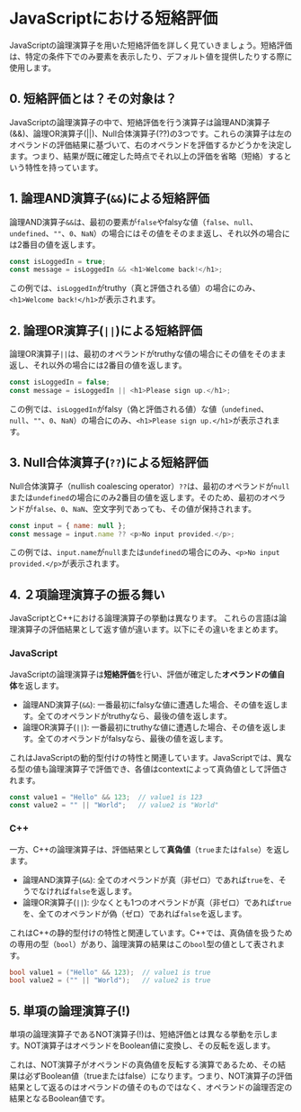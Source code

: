 # JavaScriptにおける短絡評価

JavaScriptの論理演算子を用いた短絡評価を詳しく見ていきましょう。短絡評価は、特定の条件下でのみ要素を表示したり、デフォルト値を提供したりする際に使用します。

## 0. 短絡評価とは？その対象は？

JavaScriptの論理演算子の中で、短絡評価を行う演算子は論理AND演算子(&&)、論理OR演算子(||)、Null合体演算子(??)の3つです。これらの演算子は左のオペランドの評価結果に基づいて、右のオペランドを評価するかどうかを決定します。つまり、結果が既に確定した時点でそれ以上の評価を省略（短絡）するという特性を持っています。

## 1. 論理AND演算子(`&&`)による短絡評価

論理AND演算子`&&`は、最初の要素が`false`やfalsyな値（`false`、`null`、`undefined`、`""`、`0`、`NaN`）の場合にはその値をそのまま返し、それ以外の場合には2番目の値を返します。

```javascript
const isLoggedIn = true;
const message = isLoggedIn && <h1>Welcome back!</h1>;
```

この例では、`isLoggedIn`がtruthy（真と評価される値）の場合にのみ、`<h1>Welcome back!</h1>`が表示されます。

## 2. 論理OR演算子(`||`)による短絡評価

論理OR演算子`||`は、最初のオペランドがtruthyな値の場合にその値をそのまま返し、それ以外の場合には2番目の値を返します。

```javascript
const isLoggedIn = false;
const message = isLoggedIn || <h1>Please sign up.</h1>;
```

この例では、`isLoggedIn`がfalsy（偽と評価される値）な値（`undefined`、`null`、`""`、`0`、`NaN`）の場合にのみ、`<h1>Please sign up.</h1>`が表示されます。

## 3. Null合体演算子(`??`)による短絡評価

Null合体演算子（nullish coalescing operator）`??`は、最初のオペランドが`null`または`undefined`の場合にのみ2番目の値を返します。そのため、最初のオペランドが`false`、`0`、`NaN`、空文字列であっても、その値が保持されます。

```javascript
const input = { name: null };
const message = input.name ?? <p>No input provided.</p>;
```

この例では、`input.name`が`null`または`undefined`の場合にのみ、`<p>No input provided.</p>`が表示されます。

## 4. ２項論理演算子の振る舞い
JavaScriptとC++における論理演算子の挙動は異なります。
これらの言語は論理演算子の評価結果として返す値が違います。以下にその違いをまとめます。

### JavaScript

JavaScriptの論理演算子は**短絡評価**を行い、評価が確定した**オペランドの値自体**を返します。

- 論理AND演算子(`&&`): 一番最初にfalsyな値に遭遇した場合、その値を返します。全てのオペランドがtruthyなら、最後の値を返します。
- 論理OR演算子(`||`): 一番最初にtruthyな値に遭遇した場合、その値を返します。全てのオペランドがfalsyなら、最後の値を返します。

これはJavaScriptの動的型付けの特性と関連しています。JavaScriptでは、異なる型の値も論理演算子で評価でき、各値はcontextによって真偽値として評価されます。

```javascript
const value1 = "Hello" && 123;  // value1 is 123
const value2 = "" || "World";   // value2 is "World"
```

### C++

一方、C++の論理演算子は、評価結果として**真偽値**（`true`または`false`）を返します。

- 論理AND演算子(`&&`): 全てのオペランドが真（非ゼロ）であれば`true`を、そうでなければ`false`を返します。
- 論理OR演算子(`||`): 少なくとも1つのオペランドが真（非ゼロ）であれば`true`を、全てのオペランドが偽（ゼロ）であれば`false`を返します。

これはC++の静的型付けの特性と関連しています。C++では、真偽値を扱うための専用の型（`bool`）があり、論理演算の結果はこの`bool`型の値として表されます。

```cpp
bool value1 = ("Hello" && 123);  // value1 is true
bool value2 = ("" || "World");   // value2 is true
```

## 5. 単項の論理演算子(!)
単項の論理演算子であるNOT演算子(!)は、短絡評価とは異なる挙動を示します。NOT演算子はオペランドをBoolean値に変換し、その反転を返します。

これは、NOT演算子がオペランドの真偽値を反転する演算であるため、その結果は必ずBoolean値（trueまたはfalse）になります。つまり、NOT演算子の評価結果として返るのはオペランドの値そのものではなく、オペランドの論理否定の結果となるBoolean値です。
